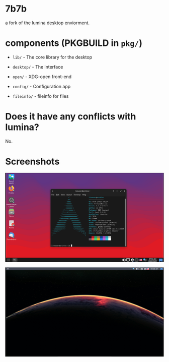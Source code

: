 # 7b7b

a fork of the lumina desktop enviorment.

# components (PKGBUILD in `pkg/`)

- `lib/` - The core library for the desktop

- `desktop/` - The interface

- `open/` - XDG-open front-end

- `config/` - Configuration app

- `fileinfo/` - fileinfo for files

# Does it have any conflicts with lumina?
No.

# Screenshots

![Screenshot](screenshots/liveiso.png?raw=true)

![Screenshot](screenshots/arcdark.png?raw=true)

